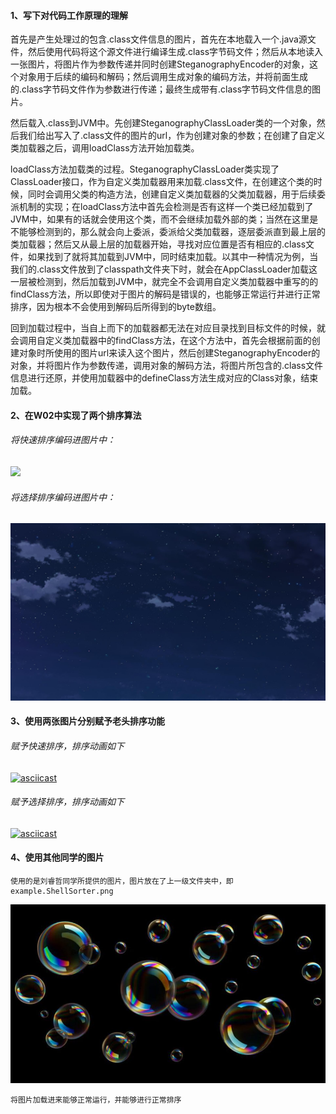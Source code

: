 #### 1、写下对代码工作原理的理解
首先是产生处理过的包含.class文件信息的图片，首先在本地载入一个.java源文件，然后使用代码将这个源文件进行编译生成.class字节码文件；然后从本地读入一张图片，将图片作为参数传递并同时创建SteganographyEncoder的对象，这个对象用于后续的编码和解码；然后调用生成对象的编码方法，并将前面生成的.class字节码文件作为参数进行传递；最终生成带有.class字节码文件信息的图片。

然后载入.class到JVM中。先创建SteganographyClassLoader类的一个对象，然后我们给出写入了.class文件的图片的url，作为创建对象的参数；在创建了自定义类加载器之后，调用loadClass方法开始加载类。

loadClass方法加载类的过程。SteganographyClassLoader类实现了ClassLoader接口，作为自定义类加载器用来加载.class文件，在创建这个类的时候，同时会调用父类的构造方法，创建自定义类加载器的父类加载器，用于后续委派机制的实现；在loadClass方法中首先会检测是否有这样一个类已经加载到了JVM中，如果有的话就会使用这个类，而不会继续加载外部的类；当然在这里是不能够检测到的，那么就会向上委派，委派给父类加载器，逐层委派直到最上层的类加载器；然后又从最上层的加载器开始，寻找对应位置是否有相应的.class文件，如果找到了就将其加载到JVM中，同时结束加载。以其中一种情况为例，当我们的.class文件放到了classpath文件夹下时，就会在AppClassLoader加载这一层被检测到，然后加载到JVM中，就完全不会调用自定义类加载器中重写的的findClass方法，所以即使对于图片的解码是错误的，也能够正常运行并进行正常排序，因为根本不会使用到解码后所得到的byte数组。

回到加载过程中，当自上而下的加载器都无法在对应目录找到目标文件的时候，就会调用自定义类加载器中的findClass方法，在这个方法中，首先会根据前面的创建对象时所使用的图片url来读入这个图片，然后创建SteganographyEncoder的对象，并将图片作为参数传递，调用对象的解码方法，将图片所包含的.class文件信息进行还原，并使用加载器中的defineClass方法生成对应的Class对象，结束加载。


#### 2、在W02中实现了两个排序算法

###### 将快速排序编码进图片中：

![](../example.QuickSort.png)

###### 将选择排序编码进图片中：

![](../example.SelectSort.png)


#### 3、使用两张图片分别赋予老头排序功能

###### 赋予快速排序，排序动画如下

[![asciicast](https://asciinema.org/a/436507.svg)](https://asciinema.org/a/98npQ3l0X8FT7CtDnmlUd3GES)


###### 赋予选择排序，排序动画如下

[![asciicast](https://asciinema.org/a/436507.svg)](https://asciinema.org/a/F69d6h3tHsSbFpZhRaZ44JAVt)

#### 4、使用其他同学的图片
    使用的是刘睿哲同学所提供的图片，图片放在了上一级文件夹中，即example.ShellSorter.png

![](../example.ShellSorter.png)

    将图片加载进来能够正常运行，并能够进行正常排序
